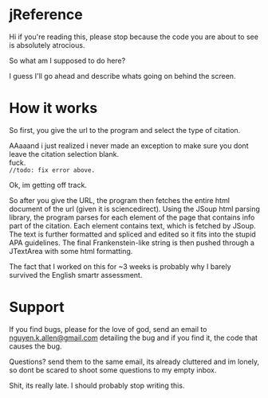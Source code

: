 # jReference
Hi if you're reading this, please stop because the code you are about to see is absolutely atrocious. 

So what am I supposed to do here?

I guess I'll go ahead and describe whats going on behind the screen.


# How it works

So first, you give the url to the program and select the type of citation. 

AAaaand i just realized i never made an exception to make sure you dont leave the citation selection blank.  
fuck.   
    `//todo: fix error above.`  

Ok, im getting off track.

So after you give the URL, the program then fetches the entire html document of the url (given it is sciencedirect). Using the JSoup html parsing library, the program parses for each element of the page that contains info part of the citation. Each element contains text, which is fetched by JSoup. The text is further formatted and spliced and edited so it fits into the stupid APA guidelines. The final Frankenstein-like string is then pushed through a JTextArea with some html formatting.  

The fact that I worked on this for ~3 weeks is probably why I barely survived the English smartr assessment.

# Support

If you find bugs, please for the love of god, send an email to nguyen.k.allen@gmail.com detailing the bug and if you find it, the code that causes the bug. 

Questions? send them to the same email, its already cluttered and im lonely, so dont be scared to shoot some questions to my empty inbox.  


Shit, its really late. I should probably stop writing this.









